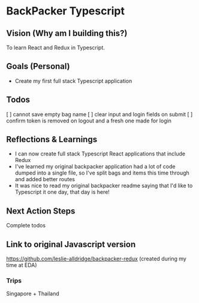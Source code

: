 # BackPacker Typescript

## Vision (Why am I building this?)

To learn React and Redux in Typescript.

## Goals (Personal)

- Create my first full stack Typescript application

## Todos
[ ] cannot save empty bag name
[ ] clear input and login fields on submit
[ ] confirm token is removed on logout and a fresh one made for login

## Reflections & Learnings

- I can now create full stack Typescript React applications that include Redux
- I've learned my original backpacker application had a lot of code dumped into a single file, so I've split bags and items this time through and added better routes
- It was nice to read my original backpacker readme saying that I'd like to Typescript it one day, that day is here!

## Next Action Steps

Complete todos

## Link to original Javascript version

https://github.com/leslie-alldridge/backpacker-redux (created during my time at EDA)

### Trips
Singapore + Thailand
